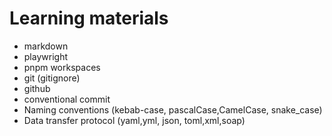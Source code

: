 # Learning materials

- markdown 
- playwright
- pnpm workspaces
- git (gitignore)
- github
- conventional commit
- Naming conventions (kebab-case, pascalCase,CamelCase, snake_case)
- Data transfer protocol (yaml,yml, json, toml,xml,soap)